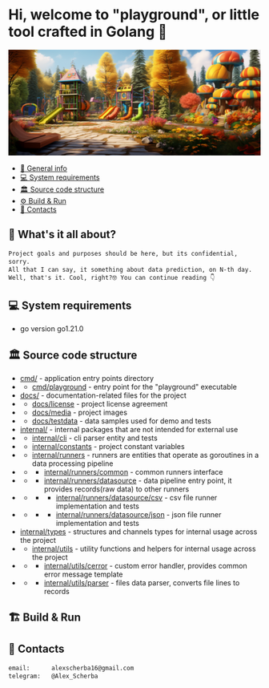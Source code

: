 # Hi, welcome to "playground", or little tool crafted in Golang 🚀

![](./docs/media/logo.png)
<!-- TOC -->
* [📖 General info](#-general-info)
* [💻 System requirements](#-system-requirements)
* [🏛️ Source code structure](#-source-code-structure)
* [⚙️ Build & Run](#-build--run)
* [📱 Contacts](#-contacts)
<!-- TOC -->


## 📖 What's it all about?
``` 
Project goals and purposes should be here, but its confidential, sorry.
All that I can say, it something about data prediction, on N-th day.
Well, that's it. Cool, right?🤓 You can continue reading 👇
``` 
## 💻 System requirements
* go version go1.21.0

## 🏛️ Source code structure
* [cmd/](cmd) - application entry points directory
* * [cmd/playground](cmd/playground) - entry point for the "playground" executable
* [docs/](docs) - documentation-related files for the project
* * [docs/license](docs/license) - project license agreement
* * [docs/media](docs/media) - project images
* * [docs/testdata](docs/testdata) - data samples used for demo and tests
* [internal/](internal) - internal packages that are not intended for external use
* * [internal/cli](internal/cli) - cli parser entity and tests
* * [internal/constants](internal/constants) - project constant variables
* * [internal/runners](internal/runners) - runners are entities that operate as goroutines in a data processing pipeline
* * * [internal/runners/common](internal/runners/common) - common runners interface
* * * [internal/runners/datasource](internal/runners/datasource) - data pipeline entry point, it provides records(raw data) to other runners
* * * * [internal/runners/datasource/csv](internal/runners/datasource/csv) - csv file runner implementation and tests
* * * * [internal/runners/datasource/json](internal/runners/datasource/json) - json file runner implementation and tests
* [internal/types](internal/types) - structures and channels types for internal usage across the project
* * [internal/utils](internal/utils) - utility functions and helpers for internal usage across the project
* * * [internal/utils/cerror](internal/utils/cerror) - custom error handler, provides common error message template
* * * [internal/utils/parser](internal/utils/parser) - files data parser, converts file lines to records

## 🏗 Build & Run

## 📱 Contacts
``` 
email:      alexscherba16@gmail.com
telegram:   @Alex_Scherba
```

